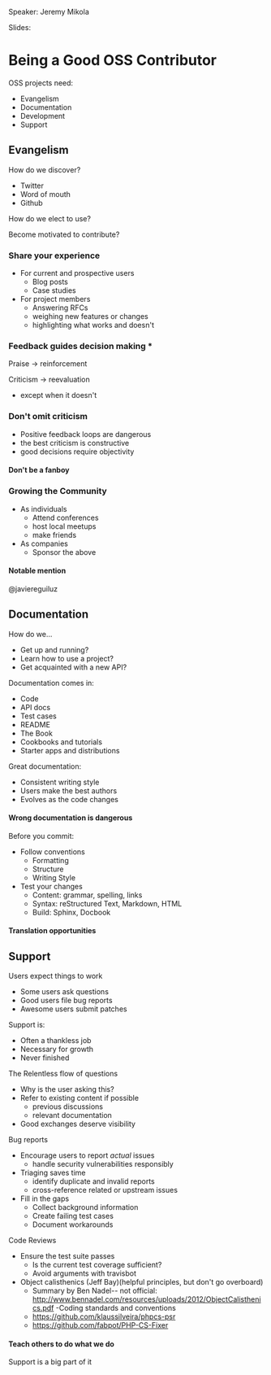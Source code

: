 Speaker: Jeremy Mikola

Slides:

# Being a Good OSS Contributor

OSS projects need:
- Evangelism
- Documentation
- Development
- Support

## Evangelism

How do we discover?
- Twitter
- Word of mouth
- Github

How do we elect to use?

Become motivated to contribute?

### Share your experience
- For current and prospective users
  - Blog posts
  - Case studies
- For project members
  - Answering RFCs
  - weighing new features or changes
  - highlighting what works and doesn't

### Feedback guides decision making *

Praise -> reinforcement

Criticism -> reevaluation

* except when it doesn't

### Don't omit criticism
- Positive feedback loops are dangerous
- the best criticism is constructive
- good decisions require objectivity

#### Don't be a fanboy

### Growing the Community
- As individuals
  - Attend conferences
  - host local meetups
  - make friends
- As companies
  - Sponsor the above

#### Notable mention
@javiereguiluz

## Documentation

How do we...
- Get up and running?
- Learn how to use a project?
- Get acquainted with a new API?

Documentation comes in:
- Code
- API docs
- Test cases
- README
- The Book
- Cookbooks and tutorials
- Starter apps and distributions

Great documentation:
- Consistent writing style
- Users make the best authors
- Evolves as the code changes

#### Wrong documentation is dangerous

Before you commit:
- Follow conventions
  - Formatting
  - Structure
  - Writing Style
- Test your changes
  - Content: grammar, spelling, links
  - Syntax: reStructured Text, Markdown, HTML
  - Build: Sphinx, Docbook

#### Translation opportunities

## Support
Users expect things to work
- Some users ask questions
- Good users file bug reports
- Awesome users submit patches

Support is:
- Often a thankless job
- Necessary for growth
- Never finished

The Relentless flow of questions
- Why is the user asking this?
- Refer to existing content if possible
  - previous discussions
  - relevant documentation
- Good exchanges deserve visibility

Bug reports
- Encourage users to report _actual_ issues
  - handle security vulnerabilities responsibly
- Triaging saves time
  - identify duplicate and invalid reports
  - cross-reference related or upstream issues
- Fill in the gaps
  - Collect background information
  - Create failing test cases
  - Document workarounds

Code Reviews
- Ensure the test suite passes
  - Is the current test coverage sufficient?
  - Avoid arguments with travisbot
- Object calisthenics (Jeff Bay)(helpful principles, but don't go overboard)
  - Summary by Ben Nadel-- not official: http://www.bennadel.com/resources/uploads/2012/ObjectCalisthenics.pdf
-Coding standards and conventions
  - https://github.com/klaussilveira/phpcs-psr
  - https://github.com/fabpot/PHP-CS-Fixer

#### Teach others to do what we do
Support is a big part of it